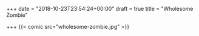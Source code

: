 +++
date = "2018-10-23T23:54:24+00:00"
draft = true
title = "Wholesome Zombie"

+++
{{< comic src="wholesome-zombie.jpg" >}}